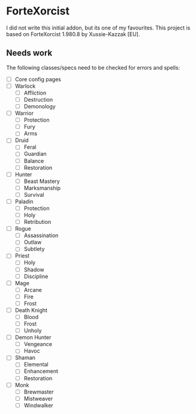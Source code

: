 # ForteXorcist

I did not write this initial addon, but its one of my favourites. This project is based on ForteXorcist 1.980.8 by Xussie-Kazzak [EU].

## Needs work
The following classes/specs need to be checked for errors and spells:

- [ ] Core config pages
- [ ] Warlock
  - [ ] Affliction
  - [ ] Destruction
  - [ ] Demonology

- [ ] Warrior
  - [ ] Protection
  - [ ] Fury
  - [ ] Arms
- [ ] Druid
  - [ ] Feral
  - [ ] Guardian
  - [ ] Balance
  - [ ] Restoration
- [ ] Hunter
  - [ ] Beast Mastery
  - [ ] Marksmanship
  - [ ] Survival
- [ ] Paladin
  - [ ] Protection
  - [ ] Holy
  - [ ] Retribution
- [ ] Rogue
  - [ ] Assassination
  - [ ] Outlaw
  - [ ] Subtlety
- [ ] Priest
  - [ ] Holy
  - [ ] Shadow
  - [ ] Discipline
- [ ] Mage
  - [ ] Arcane
  - [ ] Fire
  - [ ] Frost
- [ ] Death Knight
  - [ ] Blood
  - [ ] Frost
  - [ ] Unholy
- [ ] Demon Hunter
  - [ ] Vengeance
  - [ ] Havoc
- [ ] Shaman
  - [ ] Elemental
  - [ ] Enhancement
  - [ ] Restoration
- [ ] Monk
  - [ ] Brewmaster
  - [ ] Mistweaver
  - [ ] Windwalker

